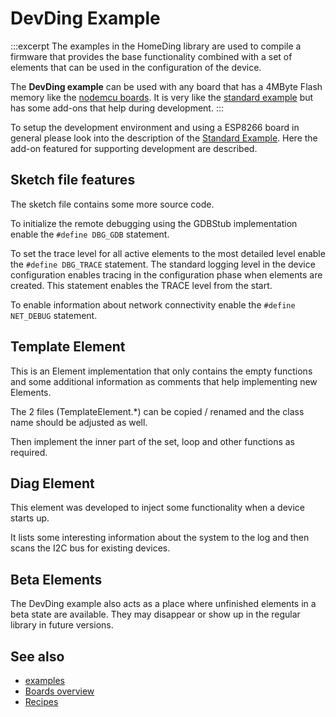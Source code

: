 # DevDing Example 

:::excerpt
The examples in the HomeDing library are used to compile a firmware that provides the base functionality
combined with a set of elements that can be used in the configuration of the device.

The **DevDing example** can be used with any board that has a 4MByte Flash memory like the [nodemcu boards](/boards/nodemcu.md).
It is very like the [standard example](/examples/standard.md) but has some add-ons that help during development.
:::

To setup the development environment and using a ESP8266 board in general please look into the description of the [Standard Example](/examples/standard.md). Here the add-on featured for supporting development are described.


## Sketch file features

The sketch file contains some more source code.

To initialize the remote debugging using the GDBStub implementation enable the `#define DBG_GDB` statement.

To set the trace level for all active elements to the most detailed level enable the `#define DBG_TRACE` statement.
The standard logging level in the device configuration enables tracing in the configuration phase when elements are created. This statement enables the TRACE level from the start.

To enable information about network connectivity enable the `#define NET_DEBUG` statement.


## Template Element

This is an Element implementation that only contains the empty functions and some additional information as comments that help implementing new Elements.

The 2 files (TemplateElement.*) can be copied / renamed and the class name should be adjusted as well.

Then implement the inner part of the set, loop and other functions as required.


## Diag Element

This element was developed to inject some functionality when a device starts up.

It lists some interesting information about the system to the log and then scans the I2C bus for existing devices.


## Beta Elements

The DevDing example also acts as a place where unfinished elements in a beta state are available. They may disappear or show up in the regular library in future versions. 


<!-- ## Using a GDB debugger 

gdbstub_init();


The development sketch adds a software based debugger that allows setting a single breakpoint and inspecting variables.

This feature comes at it's cost:

* 10 kBytes more program memory usage to enable the debugger
* 2 kBytes more global variables resulting in
* 2 kBytes less heap memory space. -->


## See also

* [examples](/examples.md)
* [Boards overview](/boards.md)
* [Recipes](/recipes/index.md)